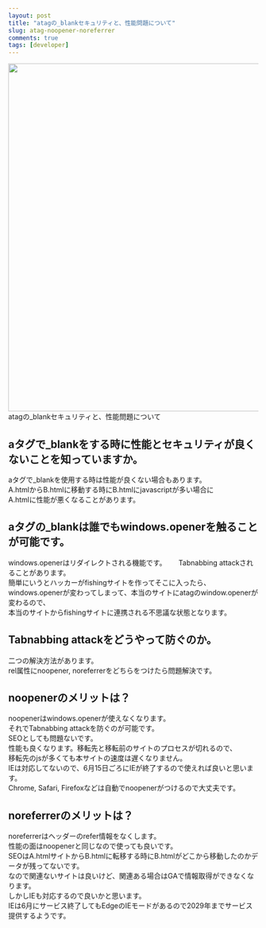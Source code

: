 ```yaml
---
layout: post
title: "atagの_blankセキュリティと、性能問題について"
slug: atag-noopener-noreferrer
comments: true
tags: [developer]
---
```

<img src="https://drive.google.com/uc?export=view&id=1u7BSBIt1dMa6djlVbF-VmF72fTZ1X3TL"  width="700">
atagの_blankセキュリティと、性能問題について

## aタグで_blankをする時に性能とセキュリティが良くないことを知っていますか。
aタグで_blankを使用する時は性能が良くない場合もあります。  
A.htmlからB.htmlに移動する時にB.htmlにjavascriptが多い場合に  
A.htmlに性能が悪くなることがあります。  

## aタグの_blankは誰でもwindows.openerを触ることが可能です。
windows.openerはリダイレクトされる機能です。　　
Tabnabbing attackされることがあります。  
簡単にいうとハッカーがfishingサイトを作ってそこに入ったら、  
windows.openerが変わってしまって、本当のサイトにatagのwindow.openerが変わるので、  
本当のサイトからfishingサイトに連携される不思議な状態となります。  

## Tabnabbing attackをどうやって防ぐのか。
二つの解決方法があります。  
rel属性にnoopener, noreferrerをどちらをつけたら問題解決です。

## noopenerのメリットは？
noopenerはwindows.openerが使えなくなります。  
それでTabnabbing attackを防ぐのが可能です。  
SEOとしても問題ないです。  
性能も良くなります。移転先と移転前のサイトのプロセスが切れるので、  
移転先のjsが多くても本サイトの速度は遅くなりません。  
IEは対応してないので、6月15日ごろにIEが終了するので使えれば良いと思います。  
Chrome, Safari, Firefoxなどは自動でnoopenerがつけるので大丈夫です。  

## noreferrerのメリットは？
noreferrerはヘッダーのrefer情報をなくします。  
性能の面はnoopenerと同じなので使っても良いです。  
SEOはA.htmlサイトからB.htmlに転移する時にB.htmlがどこから移動したのかデータが残ってないです。  
なので関連ないサイトは良いけど、関連ある場合はGAで情報取得ができなくなります。  
しかしIEも対応するので良いかと思います。  
IEは6月にサービス終了してもEdgeのIEモードがあるので2029年までサービス提供するようです。  
